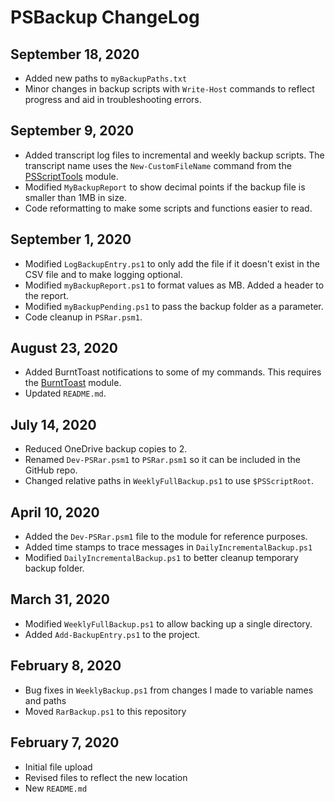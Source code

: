 # PSBackup ChangeLog

## September 18, 2020

+ Added new paths to `myBackupPaths.txt`
+ Minor changes in backup scripts with `Write-Host` commands to reflect progress and aid in troubleshooting errors.

## September 9, 2020

+ Added transcript log files to incremental and weekly backup scripts. The transcript name uses the `New-CustomFileName` command from the [PSScriptTools](https://github.com/jdhitsolutions/PSScriptTools) module.
+ Modified `MyBackupReport` to show decimal points if the backup file is smaller than 1MB in size.
+ Code reformatting to make some scripts and functions easier to read.

## September 1, 2020

+ Modified `LogBackupEntry.ps1` to only add the file if it doesn't exist in the CSV file and to make logging optional.
+ Modified `myBackupReport.ps1` to format values as MB. Added a header to the report.
+ Modified `myBackupPending.ps1` to pass the backup folder as a parameter.
+ Code cleanup in `PSRar.psm1`.

## August 23, 2020

+ Added BurntToast notifications to some of my commands. This requires the [BurntToast](https://github.com/Windos/BurntToast) module.
+ Updated `README.md`.

## July 14, 2020

+ Reduced OneDrive backup copies to 2.
+ Renamed `Dev-PSRar.psm1` to `PSRar.psm1` so it can be included in the GitHub repo.
+ Changed relative paths in `WeeklyFullBackup.ps1` to use `$PSScriptRoot`.

## April 10, 2020

+ Added the `Dev-PSRar.psm1` file to the module for reference purposes.
+ Added time stamps to trace messages in `DailyIncrementalBackup.ps1`
+ Modified `DailyIncrementalBackup.ps1` to better cleanup temporary backup folder.

## March 31, 2020

+ Modified `WeeklyFullBackup.ps1` to allow backing up a single directory.
+ Added `Add-BackupEntry.ps1` to the project.

## February 8, 2020

+ Bug fixes in `WeeklyBackup.ps1` from changes I made to variable names and paths
+ Moved `RarBackup.ps1` to this repository

## February 7, 2020

+ Initial file upload
+ Revised files to reflect the new location
+ New `README.md`
